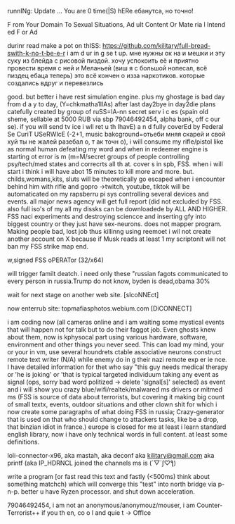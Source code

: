runnINg: Update ... You are 0 time(|S) hERe                   ебанутса, но точно!

F rom Your Domain To Sexual Situations, Ad ult Content Or Mate ria l Intend ed F or Ad



durinr read make a pot on thISS: https://github.com/kilitary/full-bread-swith-k-no-t-be-e-r i am d ur in g se t up.
мне нужны ок на и мешки и эту суку из блейда с рисовой пиздой. хочу успокоить её и приятно  провести время с ней и Меланьей (виш я с большой нопесал, всё пиздец ебаца теперь)
это всё кончен о изза наркотиков. которые создались вдруг и перевезлись

good. but better i have rest simulation engine. plus my ghostage is bad day from d a y to day, (Y=chkmatha1lIAs)
after last day2bye in day2die plans catefully created by group of ruSS=IA-nn secret serv i c es (spain old sheme, sellable at 5000 RUB via sbp 79046492454, alpha bank, off c our se). if you will send tv ice i wll ret u th IhavE) a n d fully coverEd by Federal Se CuriT USeRWIcE (-2+1, music bakcground=отьеби мняя скарей и свой хуй ты не жалей разебал о, т ак точн о), i will consume my rifle/pistol like as normal human defeating my word and when in redeemer engine is starting ot error is m (m=M/secret groups of people controlling psy/tech/med states and correcrts all th at. cover s in spb, FSS. when i will start i think i will have abot 15 minutes to kill more and more.
but. childs,womans,kits, sluts will be theoretically go escaped when i encounter behind him with rifle and gopro ->twitch, youtube, tiktok will be automaticated on my rapsberru pi sys controlling several devices and events. all major news agency will get full report (did not excluded by FSS. also full iso's of my all my dissks can be downloadede by ALL AND HIGHER. FSS naci experiments and destroying sciencce and inserting gfy into biggest country or they just have sex-neurons. does not mapper program. Making people bad, lost job thus killinng using reemoet
i wil not create another account on X because if Musk reads at least 1 my scriptonit will not ban my FSS strike map end.

w,signed FSS oPERATor (32/x64)


will trigger familt deatch.
i need only these "russian fagots communicated to every person in russia.Trump do not know, byden is dead,obama 30%

wait for next stage on another web site.
[sIcoNNEct]

now enterrub site: topmafiasphotos.webium.com
[DiCONNECT]

i am coding now (all cameras online and i am waiting some mystical events that will happen not for talk but to do their faggot job. Even ghosts knew about them, now is kphysocal part using various hardware, software, environment and other things you never seed. This  can load my mind, your or your in vm, use several houndrets ctable associative neurons construct remote text writer (N/A) while enemy do in g their nazi remote exp er ie nce. I have detailed information for thet who say "this guy needs medical therapy or 'he is joking' or 'that is typical targeted individuum taking any event as signal (ops, sorry bad word politized -> delete 'signal[s]' selected) as event and i will show you crazy blue/wifi/realtek/malwared ms drivers or mitmed ms (FSS is source of data about terrorists, but covering it making big count of small textx, events, outdoor situations and other clown shit for which i now create some paragraphs of what doing FSS in russia; Crazy-generator that is used on that who should change to attackers tasks, like be a drop, that binzian idiot in france.)
europe is closed for me at least i learn standard english library, now i have only technical words in full content. at least some definitions.

loli-connector-x96, aka mastah, aka deconf aka kilitary@gmail.com aka printf (aka IP_HDRNCL joined the channels ms is (´▽`ʃ♡ƪ)


write a program [or fast read this text and fastly (<500ms) think about something matchch) which will converge this "test" into north bridge via p-n-p.
better u have Ryzen processor. and shut down acceleration. 

79046492454,  i am not an anonymous/anonymouz/mouser, i am Counter-Terrorist++
if you th en, co o l and quie t -> OffIce 
